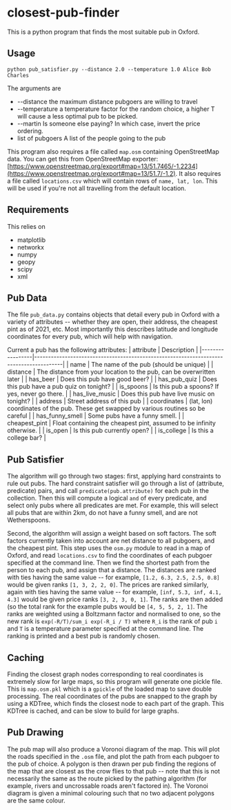 # closest-pub-finder

This is a python program that finds the most suitable pub in Oxford.

## Usage

```
python pub_satisfier.py --distance 2.0 --temperature 1.0 Alice Bob Charles
```
The arguments are
* --distance the maximum distance pubgoers are willing to travel
* --temperature a temperature factor for the random choice, a higher T will cause a less optimal pub to be picked.
* --martin Is someone else paying? In which case, invert the price ordering.
* list of pubgoers  A list of the people going to the pub

This program also requires a file called `map.osm` containing OpenStreetMap data. You can get this from OpenStreetMap exporter: [https://www.openstreetmap.org/export#map=13/51.7465/-1.2234](https://www.openstreetmap.org/export#map=13/51.7/-1.2).
It also requires a file called `locations.csv` which will contain rows of `name, lat, lon`. This will be used if you're not all travelling from the default location.

## Requirements

This relies on
* matplotlib
* networkx
* numpy
* geopy
* scipy
* xml


## Pub Data


The file `pub_data.py` contains objects that detail every pub in Oxford with a variety of attributes -- whether they are open, their address, the cheapest pint as of 2021, etc. Most importantly this describes latitude and longitude coordinates for every pub, which will help with navigation.

Current a pub has the following attributes:
| attribute       | Description                                                                            |
|-----------------|----------------------------------------------------------------------------------------|
| name            | The name of the pub (should be unique)                                                 |
| distance        | The distance from your location to the pub, can be overwritten later                   |
| has_beer        | Does this pub have good beer?                                                          |
| has_pub_quiz    | Does this pub have a pub quiz on tonight?                                              |
| is_spoons       | Is this pub a spoons? If yes, never go there.                                          |
| has_live_music  | Does this pub have live music on tonight?                                              |
| address         | Street address of this pub                                                             |
| coordinates     | (lat, lon) coordinates of the pub. These get swapped by various routines so be careful |
| has_funny_smell | Some pubs have a funny smell.                                                          |
| cheapest_pint   | Float containing the cheapest pint, assumed to be infinity otherwise.                  |
| is_open         | Is this pub currently open?                                                            |
| is_college      | Is this a college bar?                                                                 |

## Pub Satisfier

The algorithm will go through two stages: first, applying hard constraints to rule out pubs.
The hard constraint satisfier will go through a list of (attribute, predicate) pairs, and call `predicate(pub.attribute)` for each pub in the collection. Then this will compute a logical `and` of every predicate, and select only pubs where all predicates are met. For example, this will select all pubs that are within 2km, do not have a funny smell, and are not Wetherspoons.

Second, the algorithm will assign a weight based on soft factors. The soft factors currently taken into account are net distance to all pubgoers, and the cheapest pint. This step uses the `osm.py` module to read in a map of Oxford, and read `locations.csv` to find the coordinates of each pubgoer specified at the command line. Then we find the shortest path from the person to each pub, and assign that a distance.
The distances are ranked with ties having the same value -- for example, `[1.2, 6.3, 2.5, 2.5, 0.8]` would be given ranks `[1, 3, 2, 2, 0]`.
The prices are ranked similarly, again with ties having the same value -- for example, `[inf, 5.3, inf, 4.1, 4.3]` would be given price ranks `[3, 2, 3, 0, 1]`.
The ranks are then added (so the total rank for the example pubs would be `[4, 5, 5, 2, 1]`. The ranks are weighted using a Boltzmann factor and normalised to one, so the new rank is `exp(-R/T)/sum_i exp(-R_i / T)` where `R_i` is the rank of pub `i` and `T` is a temperature parameter specified at the command line.
The ranking is printed and a best pub is randomly chosen.

## Caching

Finding the closest graph nodes corresponding to real coordinates is extremely slow for large maps, so this program will generate one pickle file. This is `map.osm.pkl` which is a `gpickle` of the loaded map to save double processing.
The real coordinates of the pubs are snapped to the graph by using a KDTree, which finds the closest node to each part of the graph. This KDTree is cached, and can be slow to build for large graphs.

## Pub Drawing

The pub map will also produce a Voronoi diagram of the map.
This will plot the roads specified in the `.osm` file, and plot the path from each pubgoer to the pub of choice.
A polygon is then drawn per pub finding the regions of the map that are closest as the crow flies to that pub -- note that this is not necessarily the same as the route picked by the pathing algorithm (for example, rivers and uncrossable roads aren't factored in). The Voronoi diagram is given a minimal colouring such that no two adjacent polygons are the same colour.
